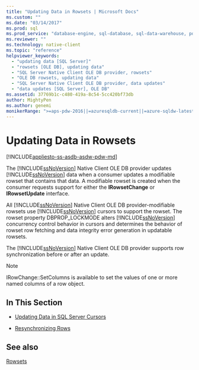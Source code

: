 ```yaml
---
title: "Updating Data in Rowsets | Microsoft Docs"
ms.custom: ""
ms.date: "03/14/2017"
ms.prod: sql
ms.prod_service: "database-engine, sql-database, sql-data-warehouse, pdw"
ms.reviewer: ""
ms.technology: native-client
ms.topic: "reference"
helpviewer_keywords: 
  - "updating data [SQL Server]"
  - "rowsets [OLE DB], updating data"
  - "SQL Server Native Client OLE DB provider, rowsets"
  - "OLE DB rowsets, updating data"
  - "SQL Server Native Client OLE DB provider, data updates"
  - "data updates [SQL Server], OLE DB"
ms.assetid: 37769b1c-c480-419a-8c54-5cc420bf73db
author: MightyPen
ms.author: genemi
monikerRange: ">=aps-pdw-2016||=azuresqldb-current||=azure-sqldw-latest||>=sql-server-2016||=sqlallproducts-allversions||>=sql-server-linux-2017||=azuresqldb-mi-current"
---
```

# Updating Data in Rowsets
[!INCLUDE[appliesto-ss-asdb-asdw-pdw-md](../../includes/appliesto-ss-asdb-asdw-pdw-md.md)]

  The [!INCLUDE[ssNoVersion](../../includes/ssnoversion-md.md)] Native Client OLE DB provider updates [!INCLUDE[ssNoVersion](../../includes/ssnoversion-md.md)] data when a consumer updates a modifiable rowset that contains that data. A modifiable rowset is created when the consumer requests support for either the **IRowsetChange** or **IRowsetUpdate** interface.  
  
 All [!INCLUDE[ssNoVersion](../../includes/ssnoversion-md.md)] Native Client OLE DB provider-modifiable rowsets use [!INCLUDE[ssNoVersion](../../includes/ssnoversion-md.md)] cursors to support the rowset. The rowset property DBPROP_LOCKMODE alters [!INCLUDE[ssNoVersion](../../includes/ssnoversion-md.md)] concurrency control behavior in cursors and determines the behavior of rowset row fetching and data integrity error generation in updatable rowsets.  
  
 The [!INCLUDE[ssNoVersion](../../includes/ssnoversion-md.md)] Native Client OLE DB provider supports row synchronization before or after an update.  
  
> [!NOTE]  
>  IRowChange::SetColumns is available to set the values of one or more named columns of a row object.  
  
## In This Section  
  
-   [Updating Data in SQL Server Cursors](../../relational-databases/native-client-ole-db-rowsets/updating-data-in-sql-server-cursors.md)  
  
-   [Resynchronizing Rows](../../relational-databases/native-client-ole-db-rowsets/updating-data-in-rowsets-resynchronizing-rows.md)  
  
## See also  
 [Rowsets](../../relational-databases/native-client-ole-db-rowsets/rowsets.md)  
  
  
